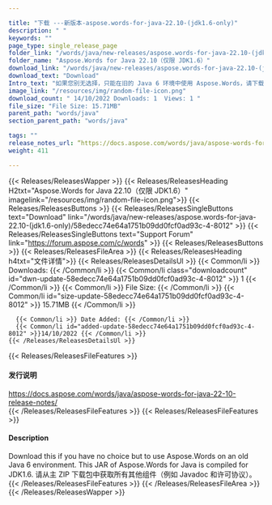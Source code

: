 ```yaml
---

title: "下载 ---新版本-aspose.words-for-java-22.10-(jdk1.6-only)"
description: " "
keywords: ""
page_type: single_release_page
folder_link: "/words/java/new-releases/aspose.words-for-java-22.10-(jdk1.6-only)/"
folder_name: "Aspose.Words for Java 22.10（仅限 JDK1.6）"
download_link: "/words/java/new-releases/aspose.words-for-java-22.10-(jdk1.6-only)/58edecc74e64a1751b09dd0fcf0ad93c-4-8012"
download_text: "Download"
Intro_text: "如果您别无选择，只能在旧的 Java 6 环境中使用 Aspose.Words，请下载此文件。这个 Aspose.Words for Java 的 JAR 是为 JDK1.6 编译的。请从主 ZIP 下载包中获取所有其他组件（例如 Javadoc 和许可协议）。"
image_link: "/resources/img/random-file-icon.png"
download_count: " 14/10/2022 Downloads: 1  Views: 1 "
file_size: "File Size: 15.71MB"
parent_path: "words/java"
section_parent_path: "words/java"

tags: ""
release_notes_url: “https://docs.aspose.com/words/java/aspose-words-for-java-22-10-release-notes/”
weight: 411

---
```


{{< Releases/ReleasesWapper >}}
  {{< Releases/ReleasesHeading H2txt="Aspose.Words for Java 22.10（仅限 JDK1.6）" imagelink="/resources/img/random-file-icon.png">}}
  {{< Releases/ReleasesButtons >}}
    {{< Releases/ReleasesSingleButtons text="Download" link="/words/java/new-releases/aspose.words-for-java-22.10-(jdk1.6-only)/58edecc74e64a1751b09dd0fcf0ad93c-4-8012" >}}
    {{< Releases/ReleasesSingleButtons text="Support Forum" link="https://forum.aspose.com/c/words" >}}
  {{< Releases/ReleasesButtons >}}
  {{< Releases/ReleasesFileArea >}}
    {{< Releases/ReleasesHeading h4txt="文件详情">}}
    {{< Releases/ReleasesDetailsUl >}}
      {{< Common/li >}} Downloads: {{< /Common/li >}}
      {{< Common/li class="downloadcount" id="dwn-update-58edecc74e64a1751b09dd0fcf0ad93c-4-8012" >}} 1 {{< /Common/li >}}
      {{< Common/li >}} File Size: {{< /Common/li >}}
      {{< Common/li id="size-update-58edecc74e64a1751b09dd0fcf0ad93c-4-8012" >}} 15.71MB {{< /Common/li >}}

      {{< Common/li >}} Date Added: {{< /Common/li >}}
      {{< Common/li id="added-update-58edecc74e64a1751b09dd0fcf0ad93c-4-8012" >}}14/10/2022 {{< /Common/li >}}
    {{< /Releases/ReleasesDetailsUl >}}

  {{< Releases/ReleasesFileFeatures >}}
      <h4>发行说明</h4><div><a href='https://docs.aspose.com/words/java/aspose-words-for-java-22-10-release-notes/'>https://docs.aspose.com/words/java/aspose-words-for-java-22-10-release-notes/</a></div>
  {{< /Releases/ReleasesFileFeatures >}}
  {{< Releases/ReleasesFileFeatures >}}
      <h4>Description</h4><div class="HTMLDescription">Download this if you have no choice but to use Aspose.Words on an old Java 6 environment. This JAR of Aspose.Words for Java is compiled for JDK1.6. 请从主 ZIP 下载包中获取所有其他组件（例如 Javadoc 和许可协议）。</div>
  {{< /Releases/ReleasesFileFeatures >}}
 {{< /Releases/ReleasesFileArea >}}
{{< /Releases/ReleasesWapper >}}



